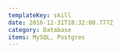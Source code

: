 ```yaml
---
templateKey: skill
date: 2016-12-31T18:32:08.777Z
category: Database
items: MySQL, Postgres
---
```

